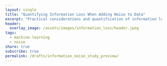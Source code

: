 ```yaml
---
layout: single
title: "Quantifying Information Loss When Adding Noise to Data"
excerpt: "Practical considerations and quantification of information loss"
header:
  overlay_image: /assets/images/information_loss/header.jpeg
tags:
  - machine-learning
  - noise
share: true
subscribe: true
permalink: /drafts/information_noise_study_preview/
---
```


